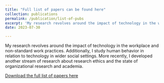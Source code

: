 ```yaml
---
title: "Full list of papers can be found here"
collection: publications
permalink: /publication/list-of-pubs
excerpt: 'My research revolves around the impact of technology in the workplace and non-standard work practices. Additionally, I study human behavior in relation to technology in wider social settings. More recently, I developed another stream of research about research ethics and the state of organizational research and academia.'
date: 2023-07-30

---
```

My research revolves around the impact of technology in the workplace and non-standard work practices. Additionally, I study human behavior in relation to technology in wider social settings.
More recently, I developed another stream of research about research ethics and the state of organizational research and academia.

[Download the full list of papers here](http://maorhan.github.io/files/List%20of%20Publications%20Aug23.pdf)

